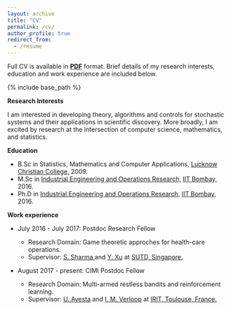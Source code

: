 ```yaml
---
layout: archive
title: "CV"
permalink: /cv/
author_profile: true
redirect_from:
  - /resume
---
```


Full CV is available in <a href="/papers/kpo.pdf"><b>PDF</b></a> format. Brief details of my research interests, education and work experience are included below.

{% include base_path %}

  
<b>Research Interests</b>

I am interested in developing theory, algorithms and controls for stochastic systems and their applications in scientific discovery. More broadly, I am excited by research at the intersection of computer science, mathematics, and statistics. 

<b>Education</b>
* B.Sc in Statistics, Mathematics and Computer Applications, <a href="http://www.lcdc.edu.in/" target="_blank">Lucknow Christian College,</a> 2009.
* M.Sc in <a href="http://www.ieor.iitb.ac.in/" target="_blank">Industrial Engineering and Operations Research,</a> <a href="http://www.iitb.ac.in/" target="_blank">IIT Bombay,</a> 2016.
* Ph.D in <a href="http://www.ieor.iitb.ac.in/" target="_blank">Industrial Engineering and Operations Research,</a> <a href="http://www.iitb.ac.in/" target="_blank">IIT Bombay,</a> 2016.

<b>Work experience</b>
* July 2016 - July 2017: Postdoc Research Fellow
  * Research Domain: Game theoretic approches for health-care operations.
  * Supervisor: <a href = "https://esd.sutd.edu.sg/people/faculty/shrutivandana-sharma" target="_blank"> S. Sharma </a> and <a href = "https://esd.sutd.edu.sg/people/faculty/ying-xu" target="_blank">Y. Xu</a> at <a href="https://www.sutd.edu.sg/" target="_blank">SUTD, Singapore.</a> 

* August 2017 - present: CIMI Postdoc Fellow
  * Research Domain: Multi-armed restless bandits and reinforcement learning.
  * Supervisor: <a href = "https://www.irit.fr/~Urtzi.Ayesta/" target="_blank">U. Ayesta</a> and <a href = "http://verloop.perso.enseeiht.fr/" target="_blank">I. M. Verloop</a> at <a href="https://www.irit.fr/" target="_blank">IRIT, Toulouse, France.</a> 
